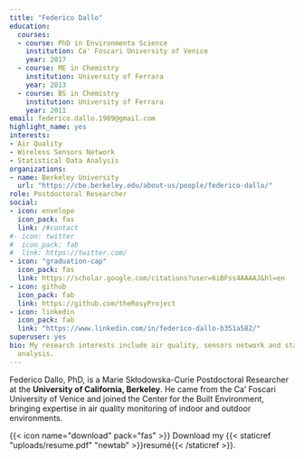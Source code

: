 ```yaml
---
title: "Federico Dallo"
education:
  courses:
  - course: PhD in Environmenta Science
    institution: Ca' Foscari University of Venice
    year: 2017
  - course: ME in Chemistry
    institution: University of Ferrara
    year: 2013
  - course: BS in Chemistry
    institution: University of Ferrara
    year: 2011
email: federico.dallo.1989@gmail.com
highlight_name: yes
interests:
- Air Quality
- Wireless Sensors Network
- Statistical Data Analysis
organizations:
- name: Berkeley University
  url: "https://cbe.berkeley.edu/about-us/people/federico-dallo/"
role: Postdoctoral Researcher
social:
- icon: envelope
  icon_pack: fas
  link: /#contact
#- icon: twitter
#  icon_pack: fab
#  link: https://twitter.com/
- icon: "graduation-cap"
  icon_pack: fas
  link: https://scholar.google.com/citations?user=6iBFss4AAAAJ&hl=en
- icon: github
  icon_pack: fab
  link: https://github.com/theRosyProject
- icon: linkedin
  icon_pack: fab
  link: "https://www.linkedin.com/in/federico-dallo-b351a582/"
superuser: yes
bio: My research interests include air quality, sensors network and statistical data
  analysis.
---
```


Federico Dallo, PhD, is a Marie Skłodowska-Curie Postdoctoral Researcher at the **University of California, Berkeley**. He came from the Ca’ Foscari University of Venice and joined the Center for the Built Environment, bringing expertise in air quality monitoring of indoor and outdoor environments.

{{< icon name="download" pack="fas" >}} Download my {{< staticref "uploads/resume.pdf" "newtab" >}}resumé{{< /staticref >}}.
